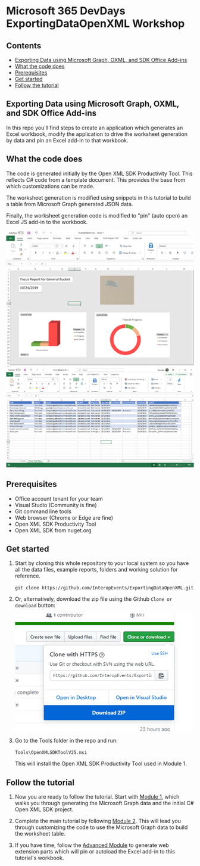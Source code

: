 # Microsoft 365 DevDays ExportingDataOpenXML Workshop

## Contents

- [Exporting Data using Microsoft Graph, OXML, and SDK Office Add-ins](#exporting-data-using-microsoft-graph,-oxml,-and-sdk-office-add-ins)
- [What the code does](#what-the-code-does)
- [Prerequisites](#prerequisites)
- [Get started](#get-started)
- [Follow the tutorial](#follow-the-tutorial)

## Exporting Data using Microsoft Graph, OXML, and SDK Office Add-ins

In this repo you'll find steps to create an application which generates an Excel workbook, modify the application to drive the worksheet generation by data and pin an Excel add-in to that workbook.

## What the code does

The code is generated initially by the Open XML SDK Productivity Tool. This reflects C# code from a template document. This provides the base from which customizations can be made.

The worksheet generation is modified using snippets in this tutorial to build a table from Microsoft Graph generated JSON data.

Finally, the worksheet generation code is modified to "pin" (auto open) an Excel JS add-in to the workbook.

![Report Cover](Assets/report_cover.png)
![Report Data Sheet](Assets/report_data.png)

## Prerequisites

- Office account tenant for your team
- Visual Studio (Community is fine)
- Git command line tools
- Web browser (Chrome or Edge are fine)
- Open XML SDK Productivity Tool
- Open XML SDK from nuget.org

## Get started

1. Start by cloning this whole repository to your local system so you have all the data files, example reports, folders and working solution for reference.

    `git clone https://github.com/InteropEvents/ExportingDataOpenXML.git`

1. Or, alternatively, download the zip file using the Github `Clone or download` button: 

    ![Download Zipfile](Assets/downloadzip.png)

2. Go to the Tools folder in the repo and run:

    `Tools\OpenXMLSDKToolV25.msi`

   This will install the Open XML SDK Productivity Tool used in Module 1.

## Follow the tutorial

1. Now you are ready to follow the tutorial. Start with [Module 1](Module1.md), which walks you through generating the Microsoft Graph data and the initial C# Open XML SDK project.

1. Complete the main tutorial by following [Module 2](Module2.md). This will lead you through customizing the code to use the Microsoft Graph data to build the worksheet table.

1. If you have time, follow the [Advanced Module](AdvancedModule.md) to generate web extension parts which will pin or autoload the Excel add-in to this tutorial's workbook.
